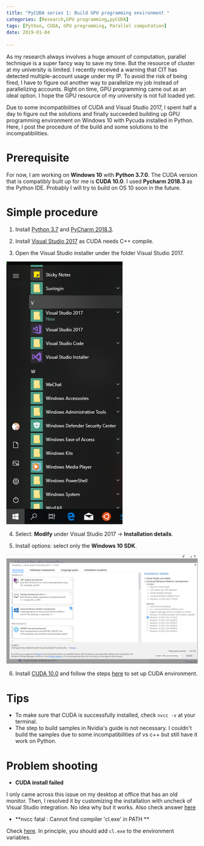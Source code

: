 ```yaml
---
title: "PyCUDA series 1: Build GPU programming environment "
categories: [Research,GPU programming,pyCUDA]
tags: [Python, CUDA, GPU programming, Parallel computation]
date: 2019-01-04

---
```


As my research always involves a huge amount of computation, parallel technique is a super fancy way to save my time. But the resource of cluster at my university is limited. I recently received a warning that CIT has detected multiple-account usage under my IP. To avoid the risk of being fired, I have to figure out another way to parallelize my job instead of parallelizing accounts. Right on time, GPU programming came out as an ideal option. I hope the GPU resource of my university is not full loaded yet.

Due to some incompatibilities of CUDA and Visual Studio 2017, I spent half a day to figure out the solutions and finally succeeded building up GPU programming environment on Windows 10 with Pycuda installed in Python. Here, I post the procedure of the build and some solutions to the incompatibilities.

<!--more-->
 
# Prerequisite 

For now, I am working on **Windows 10** with **Python 3.7.0**. The CUDA version that is compatibly built up for me is **CUDA 10.0**. I used **Pycharm 2018.3** as the Python IDE. Probably I will try to build on OS 10 soon in the future.

# Simple procedure 

1.  Install [Python 3.7](https://www.python.org/downloads/) and [PyCharm 2018.3](https://www.jetbrains.com/pycharm/download/).

2.  Install [Visual Studio 2017](https://visualstudio.microsoft.com/zh-hans/downloads/) as CUDA needs C++ compile. 

3.  Open the Visual Studio installer under the folder Visual Studio 2017. 
 
![default](2019-01-04-PyCUDAseries1/vsinstaller.png)

4. Select: **Modify** under Visual Studio 2017 -> **Installation details**.

5. Install options: select only the **Windows 10 SDK**.

![default](2019-01-04-PyCUDAseries1/win10SDK.png)

6.  Install [CUDA 10.0](https://developer.nvidia.com/cuda-downloads?target_os=Windows&target_arch=x86_64&target_version=10&target_type=exelocal) and follow the steps [here](https://docs.nvidia.com/cuda/cuda-quick-start-guide/index.html#windows) to set up CUDA environment.


# Tips

- To make sure that CUDA is successfully installed, check `nvcc -v` at your terminal. 
- The step to build samples in Nvidia's guide is not necessary. I couldn't build the samples due to some incompatibilities of vs c++ but still have it work on Python.



# Problem shooting

- **CUDA install failed**

I only came across this issue on my desktop at office that has an old monitor. Then, I resolved it by customizing the installation with uncheck of Visual Studio integration. No idea why but it works. Also check answer [here](https://www.reddit.com/r/nvidia/comments/9d2f23/cuda_install_problems_windows_10_geforce_1070ti/)


- **nvcc fatal : Cannot find compiler 'cl.exe' in PATH **

Check [here](https://stackoverflow.com/questions/8125826/error-compiling-cuda-from-command-prompt). In principle, you should add `cl.exe` to the environment variables.
